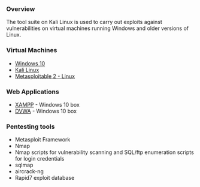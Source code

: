 ### Overview

The tool suite on Kali Linux is used to carry out exploits against vulnerabilities on virtual machines
running Windows and older versions of Linux.  

### Virtual Machines

* [Windows 10](https://www.microsoft.com/en-us/software-download/windows10)
* [Kali Linux](https://www.kali.org/get-kali/#kali-virtual-machines)
* [Metasploitable 2 - Linux](https://sourceforge.net/projects/metasploitable/)

### Web Applications

* [XAMPP](https://www.apachefriends.org/) - Windows 10 box
* [DVWA](https://github.com/digininja/DVWA) - Windows 10 box

### Pentesting tools
* Metasploit Framework
* Nmap 
* Nmap scripts for vulnerability scanning and SQL/ftp enumeration scripts for login credentials
* sqlmap
* aircrack-ng
* Rapid7 exploit database
